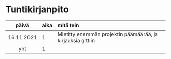 # Tuntikirjanpito

| päivä | aika | mitä tein  |
| :----:|:-----| :-----|
| 16.11.2021 | 1    | Mietitty enemmän projektin päämäärää, ja kirjauksia gittiin |
| yht   | 1   | | 

